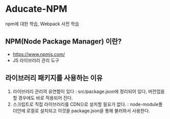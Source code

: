 # Aducate-NPM
npm에 대한 학습, Webpack 사전 학습


## NPM(Node Package Manager) 이란?
 - https://www.npmjs.com/
 - JS 라이브러리 관리 도구

## 라이브러리 패키지를 사용하는 이유 
 1. 라이브러리 관리의 유연함이 있다
    : src/package.json에 정리되어 있다, 버전업을 할 경우에도 바로 적용되어 진다.
 3. 스크립트로 직접 라이브러리를 CDN으로 설치할 필요가 없다.
    : node-module폴더안에 로컬로 설치되고 이것을 package.json을 통해 불러와서 사용한다.
